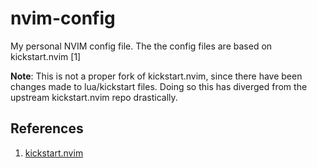 # nvim-config
My personal NVIM config file. The the config files are based on kickstart.nvim [1]

**Note**:
This is not a proper fork of kickstart.nvim, since there have been changes made to lua/kickstart files.
Doing so this has diverged from the upstream kickstart.nvim repo drastically.

## References
1. [kickstart.nvim](https://github.com/nvim-lua/kickstart.nvim)

